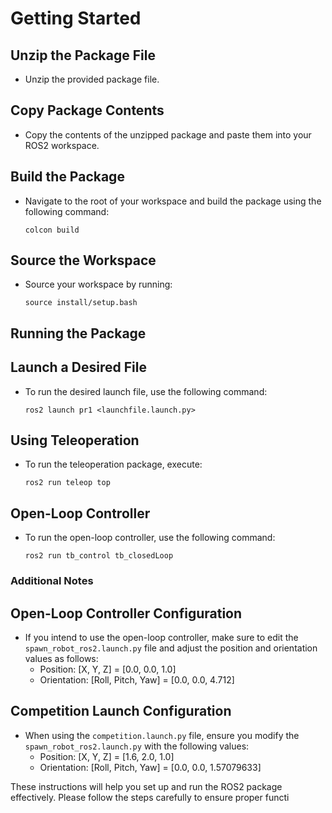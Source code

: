 # Getting Started

## Unzip the Package File
   - Unzip the provided package file.

## Copy Package Contents
   - Copy the contents of the unzipped package and paste them into your ROS2 workspace.

## Build the Package
   - Navigate to the root of your workspace and build the package using the following command:
     ```
     colcon build
     ```

## Source the Workspace
   - Source your workspace by running:
     ```
     source install/setup.bash
     ```

## Running the Package

## Launch a Desired File
   - To run the desired launch file, use the following command:
     ```
     ros2 launch pr1 <launchfile.launch.py>
     ```

## Using Teleoperation
   - To run the teleoperation package, execute:
     ```
     ros2 run teleop top
     ```

## Open-Loop Controller
   - To run the open-loop controller, use the following command:
     ```
     ros2 run tb_control tb_closedLoop
     ```

### Additional Notes

## Open-Loop Controller Configuration
   - If you intend to use the open-loop controller, make sure to edit the `spawn_robot_ros2.launch.py` file and adjust the position and orientation values as follows:
     - Position: [X, Y, Z] = [0.0, 0.0, 1.0]
     - Orientation: [Roll, Pitch, Yaw] = [0.0, 0.0, 4.712]

## Competition Launch Configuration
   - When using the `competition.launch.py` file, ensure you modify the `spawn_robot_ros2.launch.py` with the following values:
     - Position: [X, Y, Z] = [1.6, 2.0, 1.0]
     - Orientation: [Roll, Pitch, Yaw] = [0.0, 0.0, 1.57079633]

These instructions will help you set up and run the ROS2 package effectively. Please follow the steps carefully to ensure proper functi
